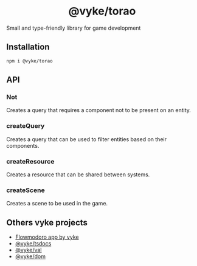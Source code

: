 <div align="center">
	<h1>
		@vyke/torao
	</h1>
</div>
Small and type-friendly library for game development

## Installation
```sh
npm i @vyke/torao
```

## API
### Not
Creates a query that requires a component not to be present on an entity.

### createQuery
Creates a query that can be used to filter entities based on their components.

### createResource
Creates a resource that can be shared between systems.

### createScene
Creates a scene to be used in the game.

## Others vyke projects
- [Flowmodoro app by vyke](https://github.com/albizures/vyke-flowmodoro)
- [@vyke/tsdocs](https://github.com/albizures/vyke-tsdocs)
- [@vyke/val](https://github.com/albizures/vyke-val)
- [@vyke/dom](https://github.com/albizures/vyke-dom)
